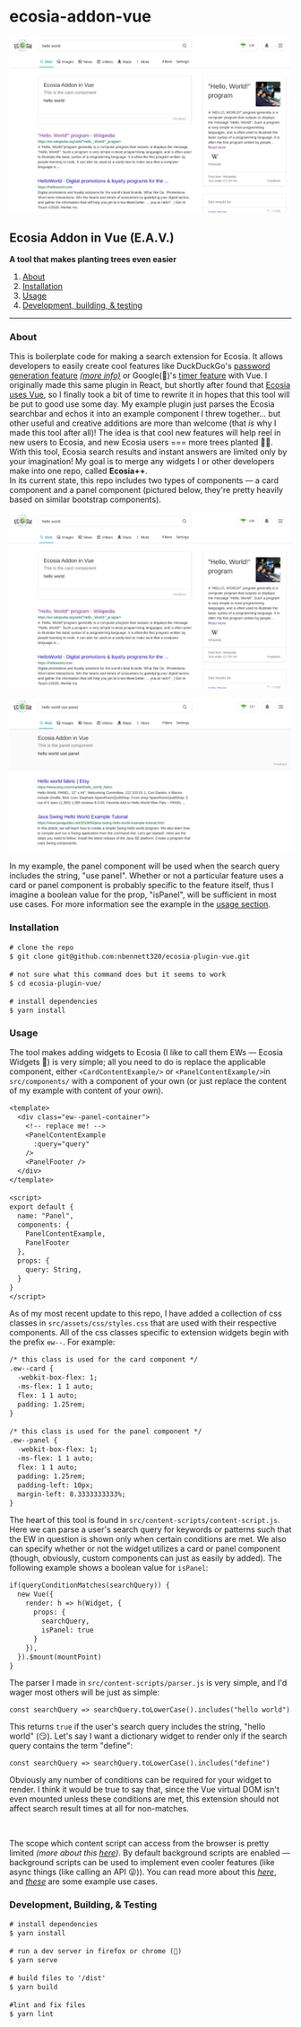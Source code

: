 # ecosia-addon-vue
![a picture of my example-plugin](./docs/images/1_2.png)
## Ecosia Addon in Vue (E.A.V.)
**A tool that makes planting trees even easier**

1. [About](#about)
2. [Installation](#installation)
3. [Usage](#usage)
4. [Development, building, & testing](#development)

----------------------------------------

<a name="about"></a>
### About
This is boilerplate code for making a search extension for Ecosia. It allows developers to easily create cool features like DuckDuckGo's [password generation feature](https://duckduckgo.com/?q=password+strong+12&ia=answer) _[(more info)](https://help.duckduckgo.com/duckduckgo-help-pages/features/instant-answers-and-other-features/)_ or Google(🤢)'s [timer feature](https://www.google.com/search?q=timer) with Vue. I originally made this same plugin in React, but shortly after found that [Ecosia uses Vue](https://builtwith.com/ecosia.org), so I finally took a bit of time to rewrite it in hopes that this tool will be put to good use some day.
My example plugin just parses the Ecosia searchbar and echos it into an example component I threw together... but other useful and creative additions are more than welcome (that _is_ why I made this tool after all)! The idea is that cool new features will help reel in new users to Ecosia, and new Ecosia users === more trees planted 🌳💞.
<br />
With this tool, Ecosia search results and instant answers are limited only by your imagination! My goal is to merge any widgets I or other developers make into one repo, called __Ecosia++__.
<br />
In its current state, this repo includes two types of components &mdash; a card component and a panel component (pictured below, they're pretty heavily based on similar bootstrap components).
<br />

![card component](./docs/images/1_2.png)
<br />

![panel component](./docs/images/2.png)
<br />

In my example, the panel component will be used when the search query includes the string, "use panel". Whether or not a particular feature uses a card or panel component is probably specific to the feature itself, thus I imagine a boolean value for the prop, "isPanel", will be sufficient in most use cases. For more information see the example in the [usage section](#usage).


<a name="installation"></a>
### Installation
```
# clone the repo
$ git clone git@github.com:nbennett320/ecosia-plugin-vue.git

# not sure what this command does but it seems to work
$ cd ecosia-plugin-vue/

# install dependencies
$ yarn install
```

<a name="usage"></a>
### Usage
The tool makes adding widgets to Ecosia (I like to call them EWs &mdash; Ecosia Widgets 🤡) is very simple; all you need to do is replace the applicable component, either `<CardContentExample/>` or `<PanelContentExample/>`in `src/components/` with a component of your own (or just replace the content of my example with content of your own).

```
<template>
  <div class="ew--panel-container">
    <!-- replace me! -->
    <PanelContentExample 
      :query="query"
    />
    <PanelFooter />
  </div>
</template>

<script>
export default {
  name: "Panel",
  components: {
    PanelContentExample,
    PanelFooter
  },
  props: {
    query: String,
  }
}
</script>
```

As of my most recent update to this repo, I have added a collection of css classes in `src/assets/css/styles.css` that are used with their respective components. All of the css classes specific to extension widgets begin with the prefix `ew--`. For example:

```
/* this class is used for the card component */
.ew--card {
  -webkit-box-flex: 1;
  -ms-flex: 1 1 auto;
  flex: 1 1 auto;
  padding: 1.25rem;
}

/* this class is used for the panel component */
.ew--panel {
  -webkit-box-flex: 1;
  -ms-flex: 1 1 auto;
  flex: 1 1 auto;
  padding: 1.25rem;
  padding-left: 10px;
  margin-left: 8.3333333333%;
}
```

The heart of this tool is found in `src/content-scripts/content-script.js`. Here we can parse a user's search query for keywords or patterns such that the EW in question is shown only when certain conditions are met. We also can specify whether or not the widget utilizes a card or panel component (though, obviously, custom components can just as easily by added).
The following example shows a boolean value for `isPanel`:

```
if(queryConditionMatches(searchQuery)) {
  new Vue({
    render: h => h(Widget, {
      props: {
        searchQuery,
        isPanel: true
      }
    }),
  }).$mount(mountPoint)
}
```

The parser I made in `src/content-scripts/parser.js` is very simple, and I'd wager most others will be just as simple:

```
const searchQuery => searchQuery.toLowerCase().includes("hello world")
```

This returns `true` if the user's search query includes the string, "hello world" (😏).
Let's say I want a dictionary widget to render only if the search query contains the term "define":

```
const searchQuery => searchQuery.toLowerCase().includes("define")
```

Obviously any number of conditions can be required for your widget to render.
I think it would be true to say that, since the Vue virtual DOM isn't even mounted unless these conditions are met, this extension should not affect search result times at all for non-matches.

<br />

The scope which content script can access from the browser is pretty limited _(more about this [here](https://developer.mozilla.org/en-US/docs/Mozilla/Add-ons/WebExtensions/Content_scripts))_. By default background scripts are enabled &mdash; background scripts can be used to implement even cooler features (like async things (like calling an API 😜)). You can read more about this _[here](https://developer.mozilla.org/en-US/docs/Mozilla/Add-ons/WebExtensions/Content_scripts#Communicating_with_background_scripts)_, and _[these](https://developer.mozilla.org/en-US/docs/Mozilla/Add-ons/WebExtensions/API/runtime/onMessage)_ are some example use cases.

<a name="development"></a>
### Development, Building, & Testing
```
# install dependencies
$ yarn install

# run a dev server in firefox or chrome (🤢)
$ yarn serve

# build files to '/dist'
$ yarn build

#lint and fix files
$ yarn lint
```